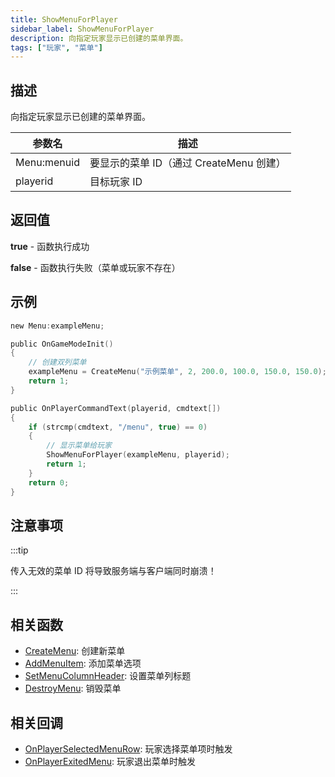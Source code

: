 ```yaml
---
title: ShowMenuForPlayer
sidebar_label: ShowMenuForPlayer
description: 向指定玩家显示已创建的菜单界面。
tags: ["玩家", "菜单"]
---
```


## 描述

向指定玩家显示已创建的菜单界面。

| 参数名      | 描述                                    |
| ----------- | --------------------------------------- |
| Menu:menuid | 要显示的菜单 ID（通过 CreateMenu 创建） |
| playerid    | 目标玩家 ID                             |

## 返回值

**true** - 函数执行成功

**false** - 函数执行失败（菜单或玩家不存在）

## 示例

```c
new Menu:exampleMenu;

public OnGameModeInit()
{
    // 创建双列菜单
    exampleMenu = CreateMenu("示例菜单", 2, 200.0, 100.0, 150.0, 150.0);
    return 1;
}

public OnPlayerCommandText(playerid, cmdtext[])
{
    if (strcmp(cmdtext, "/menu", true) == 0)
    {
        // 显示菜单给玩家
        ShowMenuForPlayer(exampleMenu, playerid);
        return 1;
    }
    return 0;
}
```

## 注意事项

:::tip

传入无效的菜单 ID 将导致服务端与客户端同时崩溃！

:::

## 相关函数

- [CreateMenu](CreateMenu): 创建新菜单
- [AddMenuItem](AddMenuItem): 添加菜单选项
- [SetMenuColumnHeader](SetMenuColumnHeader): 设置菜单列标题
- [DestroyMenu](DestroyMenu): 销毁菜单

## 相关回调

- [OnPlayerSelectedMenuRow](../callbacks/OnPlayerSelectedMenuRow): 玩家选择菜单项时触发
- [OnPlayerExitedMenu](../callbacks/OnPlayerExitedMenu): 玩家退出菜单时触发
